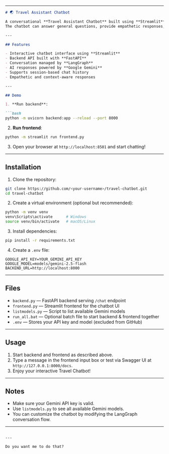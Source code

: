
---

````markdown
# 🌏 Travel Assistant Chatbot

A conversational **Travel Assistant Chatbot** built using **Streamlit**, **FastAPI**, and **Google Gemini LLM**.  
The chatbot can answer general questions, provide empathetic responses, and help users with travel-related queries.

---

## Features

- Interactive chatbot interface using **Streamlit**  
- Backend API built with **FastAPI**  
- Conversation managed by **LangGraph**  
- AI responses powered by **Google Gemini**  
- Supports session-based chat history  
- Empathetic and context-aware responses

---

## Demo

1. **Run backend**:

```bash
python -m uvicorn backend:app --reload --port 8000
````

2. **Run frontend**:

```bash
python -m streamlit run frontend.py
```

3. Open your browser at `http://localhost:8501` and start chatting!

---

## Installation

1. Clone the repository:

```bash
git clone https://github.com/<your-username>/travel-chatbot.git
cd travel-chatbot
```

2. Create a virtual environment (optional but recommended):

```bash
python -m venv venv
venv\Scripts\activate      # Windows
source venv/bin/activate   # macOS/Linux
```

3. Install dependencies:

```bash
pip install -r requirements.txt
```

4. Create a `.env` file:

```
GOOGLE_API_KEY=YOUR_GEMINI_API_KEY
GOOGLE_MODEL=models/gemini-2.5-flash
BACKEND_URL=http://localhost:8000
```

---

## Files

* `backend.py` — FastAPI backend serving `/chat` endpoint
* `frontend.py` — Streamlit frontend for the chatbot UI
* `listmodels.py` — Script to list available Gemini models
* `run_all.bat` — Optional batch file to start backend & frontend together
* `.env` — Stores your API key and model (excluded from GitHub)

---

## Usage

1. Start backend and frontend as described above.
2. Type a message in the frontend input box or test via Swagger UI at `http://127.0.0.1:8000/docs`.
3. Enjoy your interactive Travel Chatbot!

---

## Notes

* Make sure your Gemini API key is valid.
* Use `listmodels.py` to see all available Gemini models.
* You can customize the chatbot by modifying the LangGraph conversation flow.

---

```

---

Do you want me to do that?
```

